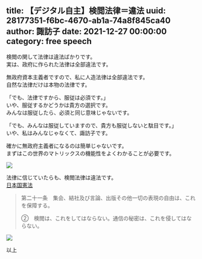 title: 【デジタル自主】検閲法律＝違法
uuid: 28177351-f6bc-4670-ab1a-74a8f845ca40
author: 諏訪子
date: 2021-12-27 00:00:00
category: free speech
----
検閲の関して法律は違法ばかりです。\
実は、政府に作られた法律は全部違法です。

無政府資本主義者ですので、私に人造法律は全部違法です。\
自然な法律だけは本物の法律です。

「でも、法律ですから、服従は必須です。」\
いや、服従するかどうかは貴方の選択です。\
みんなは服従したら、必須と同じ意味じゃないです。

「でも、みんなは服従していますので、貴方も服従しないと駄目です。」\
いや、私はみんなじゃなくて、諏訪子です。

確かに無政府主義者になるのは簡単じゃないです。\
まずはこの世界のマトリックスの機能性をよくわかることが必要です。

![](https://ass.technicalsuwako.moe/70991-and-neo-play-good-matrix-blue-youtube.png)

法律に信じていたらも、検閲法律は違法です。\
[日本国憲法](https://elaws.e-gov.go.jp/document?lawid=321CONSTITUTION)

> 第二十一条　集会、結社及び言論、出版その他一切の表現の自由は、これを保障する。
>
> ②　検閲は、これをしてはならない。通信の秘密は、これを侵してはならない。

![](https://ass.technicalsuwako.moe/Screenshot_20210525_144604-jp.png)

以上
